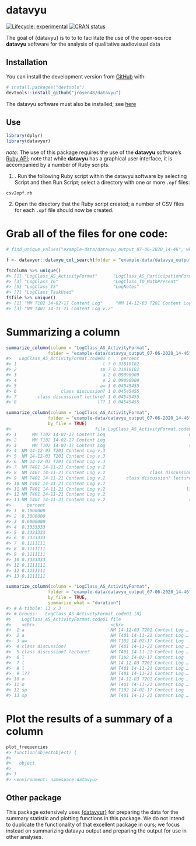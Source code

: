 
<!-- README.md is generated from README.Rmd. Please edit that file -->

# datavyu

<!-- badges: start -->

[![Lifecycle:
experimental](https://img.shields.io/badge/lifecycle-experimental-orange.svg)](https://www.tidyverse.org/lifecycle/#experimental)
[![CRAN
status](https://www.r-pkg.org/badges/version/datavyu)](https://CRAN.R-project.org/package=datavyu)
<!-- badges: end -->

The goal of {datavyu} is to to to facilitate the use of the open-source
**datavyu** software for the analysis of qualitative audiovisual data

## Installation

You can install the development version from
[GitHub](https://github.com/) with:

``` r
# install.packages("devtools")
devtools::install_github("jrosen48/datavyu")
```

The datavyu software must also be installed; see
[here](https://datavyu.org/download.html)

## Use

``` r
library(dplyr)
library(datavyur)
```

*note*: The use of this package requires the use of the **datavyu**
software’s [Ruby API](https://datavyu.org/user-guide/api.html); note
that while **datavyu** has a graphical user interface, it is accompanied
by a number of Ruby scripts.

1.  . Run the following Ruby script within the datavyu software by
    selecting Script and then Run Script; select a directory with one or
    more `.opf` files:

`csv2opf.rb`

<!-- I ran this on the Empirical Analyses folder to generate a bunch of data -->

2.  Open the directory that the Ruby script created; a number of CSV
    files for each `.opf` file should now be created.

# Grab all of the files for one code:

``` r
# find_unique_values("example-data/datavyu_output_07-06-2020_14-46", what = "codes")[1]

f <- datavyur::datavyu_col_search(folder = "example-data/datavyu_output_07-06-2020_14-46") %>% as_tibble()

f$column %>% unique()
#> [1] "LogClass_AS_ActivityFormat"      "LogClass_AS_ParticipationFormat"
#> [3] "LogClass_IG"                     "LogClass_TO_MathPresent"        
#> [5] "LogClass_IS"                     "LogNotes"                       
#> [7] "LogClass_TaskUsed"
f$file %>% unique()
#> [1] "MM T102 14-02-17 Content Log"     "NM 14-12-03 T201 Content Log v.3"
#> [3] "NM T401 14-11-21 Content Log v.2"
```

# Summarizing a column

``` r
summarize_column(column = "LogClass_AS_ActivityFormat",
                folder = "example-data/datavyu_output_07-06-2020_14-46")
#>   LogClass_AS_ActivityFormat.code01 n    percent
#> 1                                 l 7 0.31818182
#> 2                                sp 7 0.31818182
#> 3                                 a 2 0.09090909
#> 4                                 o 2 0.09090909
#> 5                                aw 1 0.04545455
#> 6                 class discussion? 1 0.04545455
#> 7        class discussion? lecture? 1 0.04545455
#> 8                               l?? 1 0.04545455

summarize_column(column = "LogClass_AS_ActivityFormat",
                folder = "example-data/datavyu_output_07-06-2020_14-46",
                by_file = TRUE)
#>                                file LogClass_AS_ActivityFormat.code01 n
#> 1      MM T102 14-02-17 Content Log                                aw 1
#> 2      MM T102 14-02-17 Content Log                                 l 3
#> 3      MM T102 14-02-17 Content Log                                sp 6
#> 4  NM 14-12-03 T201 Content Log v.3                                 a 1
#> 5  NM 14-12-03 T201 Content Log v.3                                 l 1
#> 6  NM 14-12-03 T201 Content Log v.3                                 o 1
#> 7  NM T401 14-11-21 Content Log v.2                                 a 1
#> 8  NM T401 14-11-21 Content Log v.2                 class discussion? 1
#> 9  NM T401 14-11-21 Content Log v.2        class discussion? lecture? 1
#> 10 NM T401 14-11-21 Content Log v.2                                 l 3
#> 11 NM T401 14-11-21 Content Log v.2                               l?? 1
#> 12 NM T401 14-11-21 Content Log v.2                                 o 1
#> 13 NM T401 14-11-21 Content Log v.2                                sp 1
#>      percent
#> 1  0.1000000
#> 2  0.3000000
#> 3  0.6000000
#> 4  0.3333333
#> 5  0.3333333
#> 6  0.3333333
#> 7  0.1111111
#> 8  0.1111111
#> 9  0.1111111
#> 10 0.3333333
#> 11 0.1111111
#> 12 0.1111111
#> 13 0.1111111

summarize_column(column = "LogClass_AS_ActivityFormat",
                folder = "example-data/datavyu_output_07-06-2020_14-46",
                by_file = TRUE,
                summarize_what = "duration")
#> # A tibble: 13 x 3
#> # Groups:   LogClass_AS_ActivityFormat.code01 [8]
#>    LogClass_AS_ActivityFormat.code01 file                           sum_duration
#>    <chr>                             <chr>                          <chr>       
#>  1 a                                 NM 14-12-03 T201 Content Log … 00:04:53:373
#>  2 a                                 NM T401 14-11-21 Content Log … 00:22:22:932
#>  3 aw                                MM T102 14-02-17 Content Log   00:10:08:256
#>  4 class discussion?                 NM T401 14-11-21 Content Log … 00:20:39:356
#>  5 class discussion? lecture?        NM T401 14-11-21 Content Log … 00:04:20:950
#>  6 l                                 MM T102 14-02-17 Content Log   00:46:17:990
#>  7 l                                 NM 14-12-03 T201 Content Log … 00:00:08:029
#>  8 l                                 NM T401 14-11-21 Content Log … 00:05:34:297
#>  9 l??                               NM T401 14-11-21 Content Log … 00:06:06:588
#> 10 o                                 NM 14-12-03 T201 Content Log … 00:00:25:134
#> 11 o                                 NM T401 14-11-21 Content Log … 00:12:35:959
#> 12 sp                                MM T102 14-02-17 Content Log   00:23:59:473
#> 13 sp                                NM T401 14-11-21 Content Log … 00:01:18:777
```

# Plot the results of a summary of a column

``` r
plot_frequencies
#> function(objectobject) {
#> 
#>   object
#> 
#> }
#> <environment: namespace:datavyu>
```

## Other package

This package extensively uses
[{datavyur}](https://github.com/iamamutt/datavyu) for preparing the data
for the summary statistic and plotting functions in this package. We do
not intend to duplicate the functionality of that excellent package in
ours; we focus instead on summarizing datavyu output and preparing the
output for use in other analyses.
